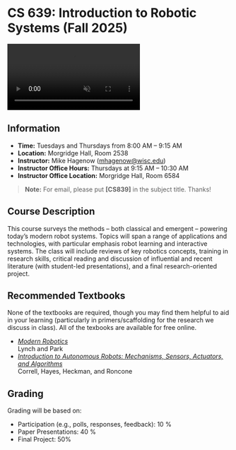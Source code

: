 # CS 639: Introduction to Robotic Systems (**Fall 2025**)
<video autoplay loop muted playsinline style="max-width: 100%; height: auto;">
  <source src="/cs839_fall25/cs639_website_videos.mp4" type="video/mp4">
  Your browser does not support the video tag.
</video>

## Information

- **Time:** Tuesdays and Thursdays from 8:00 AM – 9:15 AM
- **Location:** Morgridge Hall, Room 2538
- **Instructor:** Mike Hagenow (mhagenow@wisc.edu)
- **Instructor Office Hours:** Thursdays at 9:15 AM – 10:30 AM
- **Instructor Office Location:** Morgridge Hall, Room 6584
<!-- - **Peer Mentor (PM):** TBD
- **PM Office Hours:** TBD
- **PM Office Location:** TBD -->
<!-- - **Syllabus:** [pdf] -->
<!-- - **Piazza Webpage (for discussion and notifications):** [Link](https://piazza.com/wisc/fall2025/cs639003/home)
- **Piazza Signup:** [Link](https://piazza.com/wisc/fall2025/cs639003) -->
<!-- - **Canvas:** Canvas -->
<!-- - **Homework Submission:** Gradescope -->

> **Note:** For email, please put **[CS839]** in the subject title. Thanks!

## Course Description

This course surveys the methods – both classical and emergent – powering today’s modern robot systems. Topics will span a range of applications and technologies, with particular emphasis robot learning and interactive systems. The class will include reviews of key robotics concepts, training in research skills, critical reading and discussion of influential and recent literature (with student-led presentations), and a final research-oriented project.

<!-- ## Prerequisites

Previous programming experience is required. Students entering this class are expected to have background knowledge in calculus, linear algebra, and probability. Students who do not fit this profile must seek permission from the instructor prior to enrolling.

(COMP SCI 400 or 320) and (MATH 320, 340, 341, 345 or 375) and (STAT 311, 324, 333, 340, 371, STAT/MATH 309, 431, MATH 331 or 531) -->


## Recommended Textbooks

None of the textbooks are required, though you may find them helpful to aid in your learning (particularly in primers/scaffolding for the research we discuss in class). All of the texbooks are available for free online.

- [*Modern Robotics*](https://hades.mech.northwestern.edu/images/2/25/MR-v2.pdf)<br>Lynch and Park
- [*Introduction to Autonomous Robots: Mechanisms, Sensors, Actuators, and Algorithms*](https://github.com/Introduction-to-Autonomous-Robots/Introduction-to-Autonomous-Robots)<br>Correll, Hayes, Heckman, and Roncone
<!--- *Probabilistic Robotics*, Thrun, Burgard, and Fox-->


<!-- ## Discussion Forum

The instructor will post announcements, clarifications, hints, etc. on Piazza.  
Students should check the CS639 Piazza page frequently throughout the term.  
If you have a question, the best option is to post a message on Piazza.

Helpful guidelines:
- Please check if someone has posted the same/similar question before yours; it’s easier if we build on the thread.
- Use an informative "Summary" line to help others.

If your question is personal or not of interest to others, you may mark your question as **private** on Piazza so only instructors will see it.  
You are also welcome to come to office hours for individual discussion. -->

## Grading

Grading will be based on:

- Participation (e.g., polls, responses, feedback): 10 %
- Paper Presentations: 40 %
- Final Project: 50%


